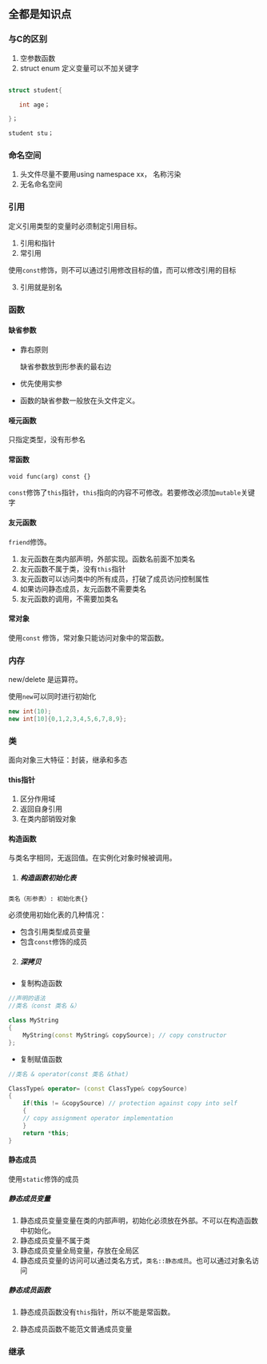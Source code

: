 ## 全都是知识点

### 与C的区别

1. 空参数函数
2. struct enum   定义变量可以不加关键字

``` c++

struct student{

   int age；

}；

student stu；

```

### 命名空间

1. 头文件尽量不要用using namespace xx， 名称污染
2. 无名命名空间

### 引用

定义引用类型的变量时必须制定引用目标。

1. 引用和指针
2. 常引用

使用`const`修饰，则不可以通过引用修改目标的值，而可以修改引用的目标

3. 引用就是别名

### 函数

#### 缺省参数

- 靠右原则

  缺省参数放到形参表的最右边

- 优先使用实参
- 函数的缺省参数一般放在头文件定义。

#### 哑元函数

只指定类型，没有形参名

#### 常函数

`void func(arg) const {}`

`const`修饰了`this`指针，`this`指向的内容不可修改。若要修改必须加`mutable`关键字

#### 友元函数

`friend`修饰。

1. 友元函数在类内部声明，外部实现。函数名前面不加类名
2. 友元函数不属于类，没有`this`指针
3. 友元函数可以访问类中的所有成员，打破了成员访问控制属性
4. 如果访问静态成员，友元函数不需要类名
5. 友元函数的调用，不需要加类名

#### 常对象

使用`const` 修饰，常对象只能访问对象中的常函数。

### 内存

new/delete 是运算符。

使用`new`可以同时进行初始化

```c++
new int(10);
new int[10]{0,1,2,3,4,5,6,7,8,9};
```



### 类

面向对象三大特征：封装，继承和多态

#### this指针

1. 区分作用域
2. 返回自身引用
3. 在类内部销毁对象

#### 构造函数

与类名字相同，无返回值。在实例化对象时候被调用。

1. ##### 构造函数初始化表

`类名（形参表）: 初始化表{}`

必须使用初始化表的几种情况：

- 包含引用类型成员变量
- 包含`const`修饰的成员

2.  ##### 深拷贝

- 复制构造函数

```c++
//声明的语法
//类名（const 类名 &）

class MyString
{
    MyString(const MyString& copySource); // copy constructor
};
```

- 复制赋值函数

```c++
//类名 & operator(const 类名 &that)

ClassType& operator= (const ClassType& copySource)
{
    if(this != &copySource) // protection against copy into self
    {
    // copy assignment operator implementation
    }
    return *this;
}
```



#### 静态成员

使用`static`修饰的成员

##### 静态成员变量

1. 静态成员变量变量在类的内部声明，初始化必须放在外部。不可以在构造函数中初始化。
2. 静态成员变量不属于类
3. 静态成员变量全局变量，存放在全局区
4. 静态成员变量的访问可以通过类名方式，`类名::静态成员`。也可以通过对象名访问

##### 静态成员函数

1. 静态成员函数没有`this`指针，所以不能是常函数。

2. 静态成员函数不能范文普通成员变量

   


### 继承
